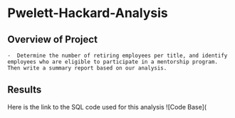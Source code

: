 # Pwelett-Hackard-Analysis

## Overview of Project
	-  Determine the number of retiring employees per title, and identify employees who are eligible to participate in a mentorship program. Then write a summary report based on our analysis. 

## Results
Here is the link to the SQL code used for this analysis ![Code Base](
